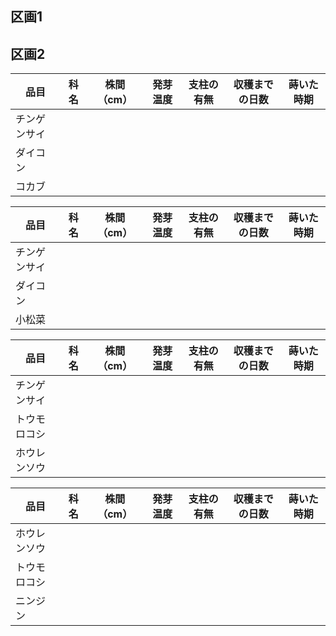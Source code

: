 ## 区画1

## 区画2

| 品目         | 科名 | 株間（cm） | 発芽温度 | 支柱の有無 | 収穫までの日数 | 蒔いた時期 |
| ------------ | ---- | ---------- | -------- | ---------- | -------------- | ---------- |
| チンゲンサイ |      |            |          |            |                |            |
| ダイコン     |      |            |          |            |                |            |
| コカブ       |      |            |          |            |                |            |

| 品目         | 科名 | 株間（cm） | 発芽温度 | 支柱の有無 | 収穫までの日数 | 蒔いた時期 |
| ------------ | ---- | ---------- | -------- | ---------- | -------------- | ---------- |
| チンゲンサイ |      |            |          |            |                |            |
| ダイコン     |      |            |          |            |                |            |
| 小松菜       |      |            |          |            |                |            |

| 品目         | 科名 | 株間（cm） | 発芽温度 | 支柱の有無 | 収穫までの日数 | 蒔いた時期 |
| ------------ | ---- | ---------- | -------- | ---------- | -------------- | ---------- |
| チンゲンサイ |      |            |          |            |                |            |
| トウモロコシ |      |            |          |            |                |            |
| ホウレンソウ |      |            |          |            |                |            |

| 品目         | 科名 | 株間（cm） | 発芽温度 | 支柱の有無 | 収穫までの日数 | 蒔いた時期 |
| ------------ | ---- | ---------- | -------- | ---------- | -------------- | ---------- |
| ホウレンソウ |      |            |          |            |                |            |
| トウモロコシ |      |            |          |            |                |            |
| ニンジン     |

